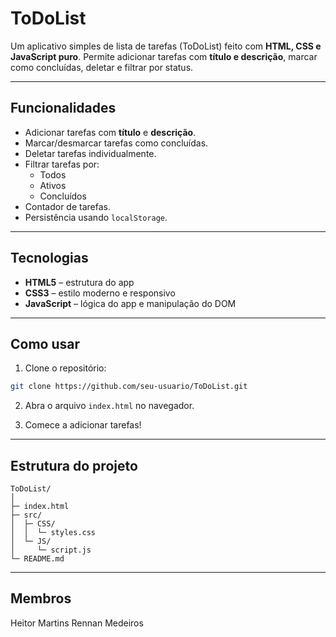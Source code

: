 # ToDoList

Um aplicativo simples de lista de tarefas (ToDoList) feito com **HTML, CSS e JavaScript puro**. Permite adicionar tarefas com **título e descrição**, marcar como concluídas, deletar e filtrar por status.

---

## Funcionalidades

* Adicionar tarefas com **título** e **descrição**.
* Marcar/desmarcar tarefas como concluídas.
* Deletar tarefas individualmente.
* Filtrar tarefas por:
  * Todos
  * Ativos
  * Concluídos
* Contador de tarefas.
* Persistência usando `localStorage`.

---

## Tecnologias

* **HTML5** – estrutura do app
* **CSS3** – estilo moderno e responsivo
* **JavaScript** – lógica do app e manipulação do DOM

---

## Como usar

1. Clone o repositório:

```bash
git clone https://github.com/seu-usuario/ToDoList.git
```

2. Abra o arquivo `index.html` no navegador.

3. Comece a adicionar tarefas!

---

## Estrutura do projeto

```
ToDoList/
│
├─ index.html
├─ src/
│  ├─ CSS/
│  │  └─ styles.css
│  └─ JS/
│     └─ script.js
└─ README.md
```

---

## Membros

Heitor Martins
Rennan Medeiros
